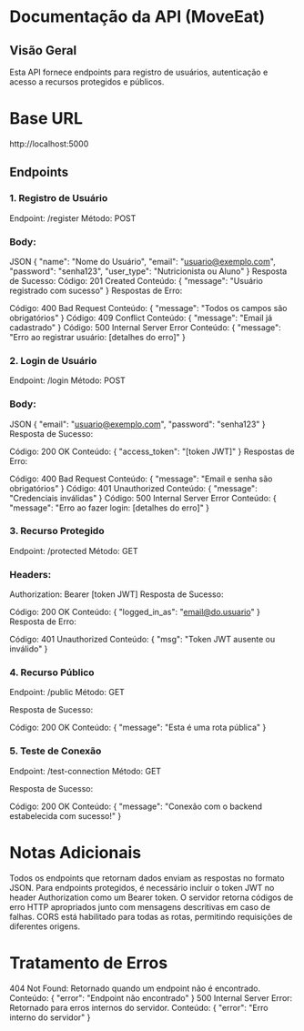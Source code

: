 # Documentação da API (MoveEat)
## Visão Geral
Esta API fornece endpoints para registro de usuários, autenticação e acesso a recursos protegidos e públicos.

# Base URL
http://localhost:5000

## Endpoints
### 1. Registro de Usuário
Endpoint: /register Método: POST

### Body:
JSON
{
  "name": "Nome do Usuário",
  "email": "usuario@exemplo.com",
  "password": "senha123",
  "user_type": "Nutricionista ou Aluno"
}
Resposta de Sucesso:
Código: 201 Created
Conteúdo: { "message": "Usuário registrado com sucesso" }
Respostas de Erro:

Código: 400 Bad Request
Conteúdo: { "message": "Todos os campos são obrigatórios" }
Código: 409 Conflict
Conteúdo: { "message": "Email já cadastrado" }
Código: 500 Internal Server Error
Conteúdo: { "message": "Erro ao registrar usuário: [detalhes do erro]" }


### 2. Login de Usuário
Endpoint: /login Método: POST

### Body:
JSON
{
  "email": "usuario@exemplo.com",
  "password": "senha123"
}
Resposta de Sucesso:

Código: 200 OK
Conteúdo: { "access_token": "[token JWT]" }
Respostas de Erro:

Código: 400 Bad Request
Conteúdo: { "message": "Email e senha são obrigatórios" }
Código: 401 Unauthorized
Conteúdo: { "message": "Credenciais inválidas" }
Código: 500 Internal Server Error
Conteúdo: { "message": "Erro ao fazer login: [detalhes do erro]" }


### 3. Recurso Protegido
Endpoint: /protected Método: GET

### Headers:
Authorization: Bearer [token JWT]
Resposta de Sucesso:

Código: 200 OK
Conteúdo: { "logged_in_as": "email@do.usuario" }
Resposta de Erro:

Código: 401 Unauthorized
Conteúdo: { "msg": "Token JWT ausente ou inválido" }


### 4. Recurso Público
Endpoint: /public Método: GET

Resposta de Sucesso:

Código: 200 OK
Conteúdo: { "message": "Esta é uma rota pública" }


### 5. Teste de Conexão
Endpoint: /test-connection Método: GET

Resposta de Sucesso:

Código: 200 OK
Conteúdo: { "message": "Conexão com o backend estabelecida com sucesso!" }


# Notas Adicionais
Todos os endpoints que retornam dados enviam as respostas no formato JSON.
Para endpoints protegidos, é necessário incluir o token JWT no header Authorization como um Bearer token.
O servidor retorna códigos de erro HTTP apropriados junto com mensagens descritivas em caso de falhas.
CORS está habilitado para todas as rotas, permitindo requisições de diferentes origens.


# Tratamento de Erros
404 Not Found: Retornado quando um endpoint não é encontrado.
Conteúdo: { "error": "Endpoint não encontrado" }
500 Internal Server Error: Retornado para erros internos do servidor.
Conteúdo: { "error": "Erro interno do servidor" }
